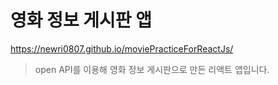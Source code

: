 # 영화 정보 게시판 앱 

https://newri0807.github.io/moviePracticeForReactJs/

> open API를 이용해 영화 정보 게시판으로 만든 리액트 앱입니다.


